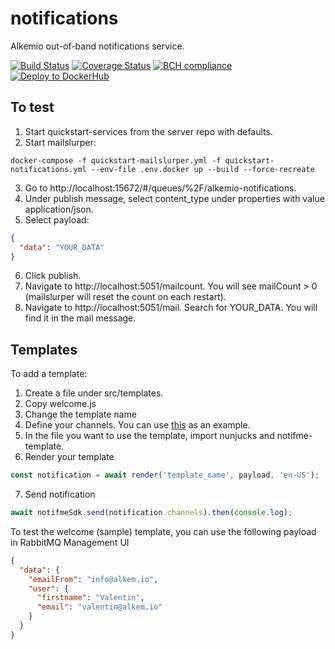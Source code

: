# notifications

Alkemio out-of-band notifications service.

[![Build Status](https://app.travis-ci.com/alkem-io/notifications.svg?branch=develop)](https://app.travis-ci.com/alkem-io/notifications.svg?branch=develop)
[![Coverage Status](https://coveralls.io/repos/github/alkem-io/notifications/badge.svg?branch=develop)](https://coveralls.io/github/alkem-io/notifications?branch=develop)
[![BCH compliance](https://bettercodehub.com/edge/badge/alkem-io/notifications?branch=develop)](https://bettercodehub.com/)
[![Deploy to DockerHub](https://github.com/alkem-io/notifications/actions/workflows/build-release-docker-hub.yml/badge.svg)](https://github.com/alkem-io/notifications/actions/workflows/build-release-docker-hub.yml)

## To test

1. Start quickstart-services from the server repo with defaults.
2. Start mailslurper:

```
docker-compose -f quickstart-mailslurper.yml -f quickstart-notifications.yml --env-file .env.docker up --build --force-recreate
```

3. Go to http://localhost:15672/#/queues/%2F/alkemio-notifications.
4. Under publish message, select content_type under properties with value application/json.
5. Select payload:

```json
{
  "data": "YOUR_DATA"
}
```

6. Click publish.
7. Navigate to http://localhost:5051/mailcount. You will see mailCount > 0 (mailslurper will reset the count on each restart).
8. Navigate to http://localhost:5051/mail. Search for YOUR_DATA. You will find it in the mail message.

## Templates

To add a template:

1. Create a file under src/templates.
2. Copy welcome.js
3. Change the template name
4. Define your channels. You can use [this](https://github.com/notifme/notifme-template/tree/master/example) as an example.
5. In the file you want to use the template, import nunjucks and notifme-template.
6. Render your template

```typescript
const notification = await render('template_name', payload, 'en-US');
```

7. Send notification

```typescript
await notifmeSdk.send(notification.channels).then(console.log);
```

To test the welcome (sample) template, you can use the following payload in RabbitMQ Management UI

```json
{
  "data": {
    "emailFrom": "info@alkem.io",
    "user": {
      "firstname": "Valentin",
      "email": "valentin@alkem.io"
    }
  }
}
```
